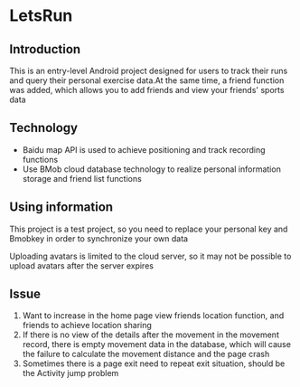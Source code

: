 # LetsRun

## Introduction
This is an entry-level Android project designed for users to track their runs and query their personal exercise data.At the same time, a friend function was added, which allows you to add friends and view your friends' sports data

## Technology
- Baidu map API is used to achieve positioning and track recording functions
- Use BMob cloud database technology to realize personal information storage and friend list functions

## Using information
This project is a test project, so you need to replace your personal key and Bmobkey in order to synchronize your own data 

Uploading avatars is limited to the cloud server, so it may not be possible to upload avatars after the server expires 

## Issue
1. Want to increase in the home page view friends location function, and friends to achieve location sharing
2. If there is no view of the details after the movement in the movement record, there is empty movement data in the database, which will cause the failure to calculate the movement distance and the page crash
3. Sometimes there is a page exit need to repeat exit situation, should be the Activity jump problem
